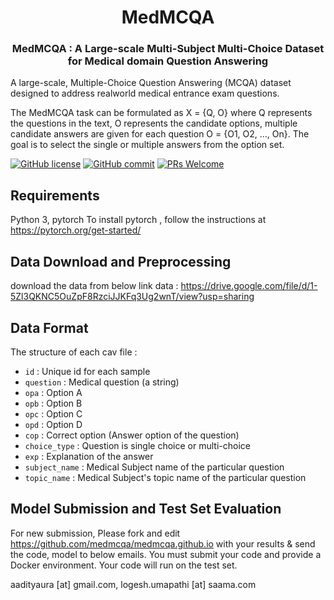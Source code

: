 <h1 align="center">MedMCQA </h1>

<h3 align="center">MedMCQA : A Large-scale Multi-Subject Multi-Choice Dataset for Medical domain Question Answering</h3>

A large-scale, Multiple-Choice Question Answering (MCQA) dataset designed to address realworld medical entrance exam questions. 

The MedMCQA task can be formulated as X = {Q, O} where Q represents the questions in the text, O represents the candidate options, multiple candidate answers are given for each question O = {O1, O2, ..., On}. The goal is to select the single or multiple answers from the option set.


[![GitHub license](https://img.shields.io/badge/License-Apache_2.0-blue.svg)](https://opensource.org/licenses/Apache-2.0)
[![GitHub commit](https://img.shields.io/github/last-commit/medmcqa/medmcqa)](https://github.com/medmcqa/medmcqa/commits/main)
[![PRs Welcome](https://img.shields.io/badge/PRs-welcome-brightgreen.svg?style=flat-square)](http://makeapullrequest.com)


## Requirements

Python 3, pytorch
To install pytorch , follow the instructions at https://pytorch.org/get-started/


## Data Download and Preprocessing

download the data from below link
data : https://drive.google.com/file/d/1-5Zl3QKNC5OuZpF8RzciJJKFq3Ug2wnT/view?usp=sharing

## Data Format

The structure of each cav file :

- `id`           : Unique id for each sample
- `question`     : Medical question (a string)
- `opa`          : Option A 
- `opb`          : Option B
- `opc`          : Option C
- `opd`          : Option D
- `cop`          : Correct option (Answer option of the question)
- `choice_type`  : Question is single choice or multi-choice
- `exp`          : Explanation of the answer
- `subject_name` : Medical Subject name of the particular question
- `topic_name`   : Medical Subject's topic name of the particular question


## Model Submission and Test Set Evaluation

For new submission, Please fork and edit https://github.com/medmcqa/medmcqa.github.io with your results & send the code, model to 
below emails.
You must submit your code and provide a Docker environment. Your code will run on the test set.

aadityaura [at] gmail.com,
logesh.umapathi [at] saama.com
